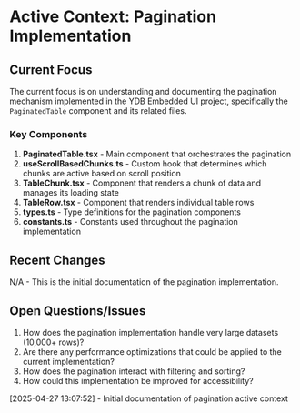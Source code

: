 # Active Context: Pagination Implementation

## Current Focus

The current focus is on understanding and documenting the pagination mechanism implemented in the YDB Embedded UI project, specifically the `PaginatedTable` component and its related files.

### Key Components

1. **PaginatedTable.tsx** - Main component that orchestrates the pagination
2. **useScrollBasedChunks.ts** - Custom hook that determines which chunks are active based on scroll position
3. **TableChunk.tsx** - Component that renders a chunk of data and manages its loading state
4. **TableRow.tsx** - Component that renders individual table rows
5. **types.ts** - Type definitions for the pagination components
6. **constants.ts** - Constants used throughout the pagination implementation

## Recent Changes

N/A - This is the initial documentation of the pagination implementation.

## Open Questions/Issues

1. How does the pagination implementation handle very large datasets (10,000+ rows)?
2. Are there any performance optimizations that could be applied to the current implementation?
3. How does the pagination interact with filtering and sorting?
4. How could this implementation be improved for accessibility?

[2025-04-27 13:07:52] - Initial documentation of pagination active context
